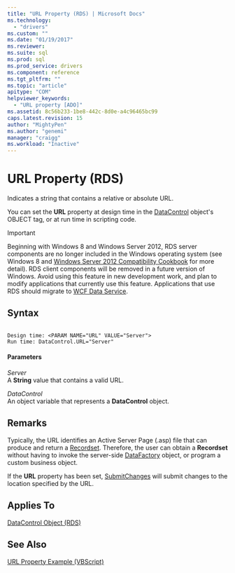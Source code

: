 ```yaml
---
title: "URL Property (RDS) | Microsoft Docs"
ms.technology:
  - "drivers"
ms.custom: ""
ms.date: "01/19/2017"
ms.reviewer: 
ms.suite: sql
ms.prod: sql  
ms.prod_service: drivers
ms.component: reference
ms.tgt_pltfrm: ""
ms.topic: "article"
apitype: "COM"
helpviewer_keywords: 
  - "URL property [ADO]"
ms.assetid: 8c56b233-1be8-442c-8d0e-a4c96465bc99
caps.latest.revision: 15
author: "MightyPen"
ms.author: "genemi"
manager: "craigg"
ms.workload: "Inactive"
---
```

# URL Property (RDS)
Indicates a string that contains a relative or absolute URL.  
  
 You can set the **URL** property at design time in the [DataControl](../../../ado/reference/rds-api/datacontrol-object-rds.md) object's OBJECT tag, or at run time in scripting code.  
  
> [!IMPORTANT]
>  Beginning with Windows 8 and Windows Server 2012, RDS server components are no longer included in the Windows operating system (see Windows 8 and [Windows Server 2012 Compatibility Cookbook](https://www.microsoft.com/en-us/download/details.aspx?id=27416) for more detail). RDS client components will be removed in a future version of Windows. Avoid using this feature in new development work, and plan to modify applications that currently use this feature. Applications that use RDS should migrate to [WCF Data Service](http://go.microsoft.com/fwlink/?LinkId=199565).  
  
## Syntax  
  
```  
  
Design time: <PARAM NAME="URL" VALUE="Server">  
Run time: DataControl.URL="Server"  
```  
  
#### Parameters  
 *Server*  
 A **String** value that contains a valid URL.  
  
 *DataControl*  
 An object variable that represents a **DataControl** object.  
  
## Remarks  
 Typically, the URL identifies an Active Server Page (.asp) file that can produce and return a [Recordset](../../../ado/reference/ado-api/recordset-object-ado.md). Therefore, the user can obtain a **Recordset** without having to invoke the server-side [DataFactory](../../../ado/reference/rds-api/datafactory-object-rdsserver.md) object, or program a custom business object.  
  
 If the **URL** property has been set, [SubmitChanges](../../../ado/reference/rds-api/submitchanges-method-rds.md) will submit changes to the location specified by the URL.  
  
## Applies To  
 [DataControl Object (RDS)](../../../ado/reference/rds-api/datacontrol-object-rds.md)  
  
## See Also  
 [URL Property Example (VBScript)](../../../ado/reference/rds-api/url-property-example-vbscript.md)


